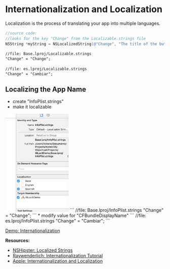 # Internationalization and Localization
Localization is the process of translating your app into multiple languages.


```objectivec
//source code:
//looks for the key "Change" from the Localizable.strings file
NSString *myString = NSLocalizedString(@"Change", "The title of the button when it is changed");
```
```
//file: Base.lproj/Localizable.strings
"Change" = "Change";

//file: es.lproj/Localizable.strings
"Change" = "Cambiar";
```

## Localizing the App Name
* create "InfoPlist.strings"
* make it localizable

<img src="/Images/Internationalize.png" width="200">
```
//file: Base.lproj/InfoPlist.strings
"Change" = "Change";
```
* modify value for "CFBundleDisplayName"
```
//file: es.lproj/InfoPlist.strings
"Change" = "Cambiar";
```

[Demo: Internationalization](/ObjectiveCProjects/I8Loc8Demo)



**Resources:**
* [NSHipster: Localized Strings](http://nshipster.com/nslocalizedstring/)
* [Raywenderlich: Internationalization Tutorial](http://www.raywenderlich.com/64401/internationalization-tutorial-for-ios-2014)
* [Apple: Internationalization and Localization](https://developer.apple.com/library/ios/documentation/MacOSX/Conceptual/BPInternational/Introduction/Introduction.html#//apple_ref/doc/uid/10000171i)
